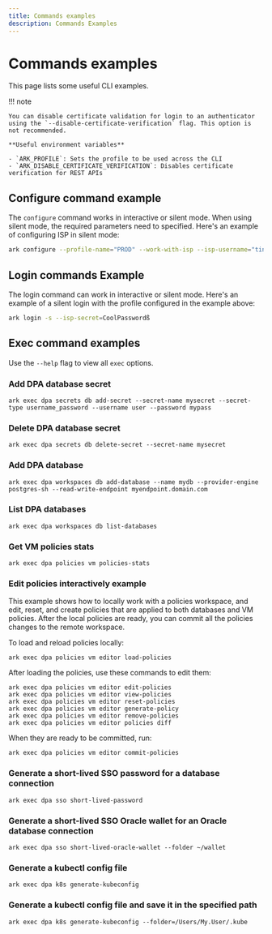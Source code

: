 ```yaml
---
title: Commands examples
description: Commands Examples
---
```


# Commands examples

This page lists some useful CLI examples.

!!! note

    You can disable certificate validation for login to an authenticator using the `--disable-certificate-verification` flag. This option is not recommended.

    **Useful environment variables**

    - `ARK_PROFILE`: Sets the profile to be used across the CLI
    - `ARK_DISABLE_CERTIFICATE_VERIFICATION`: Disables certificate verification for REST APIs

## Configure command example

The `configure` command works in interactive or silent mode. When using silent mode, the required parameters need to specified. Here's an example of configuring ISP in silent mode:

```bash linenums="0"
ark configure --profile-name="PROD" --work-with-isp --isp-username="tina@cyberark.cloud.12345" --silent --allow-output
```

## Login commands Example

The login command can work in interactive or silent mode. Here's an example of a silent login with the profile configured in the example above:
```bash linenums="0"
ark login -s --isp-secret=CoolPasswordß
```

## Exec command examples

Use the `--help` flag to view all `exec` options.

### Add DPA database secret

```shell linenums="0"
ark exec dpa secrets db add-secret --secret-name mysecret --secret-type username_password --username user --password mypass
```

### Delete DPA database secret

```shell linenums="0"
ark exec dpa secrets db delete-secret --secret-name mysecret
```

### Add DPA database

```shell linenums="0"
ark exec dpa workspaces db add-database --name mydb --provider-engine postgres-sh --read-write-endpoint myendpoint.domain.com
```

### List DPA databases

```shell linenums="0"
ark exec dpa workspaces db list-databases
```

### Get VM policies stats

```shell linenums="0"
ark exec dpa policies vm policies-stats
```

### Edit policies interactively example

This example shows how to locally work with a policies workspace, and edit, reset, and create policies that are applied to both databases and VM policies. After the local policies are ready, you can commit all the policies changes to the remote workspace.

To load and reload policies locally:

```shell linenums="0"
ark exec dpa policies vm editor load-policies
```

After loading the policies, use these commands to edit them:
```shell
ark exec dpa policies vm editor edit-policies
ark exec dpa policies vm editor view-policies
ark exec dpa policies vm editor reset-policies
ark exec dpa policies vm editor generate-policy
ark exec dpa policies vm editor remove-policies
ark exec dpa policies vm editor policies diff
```

When they are ready to be committed, run:
```shell linenums="0"
ark exec dpa policies vm editor commit-policies
```

### Generate a short-lived SSO password for a database connection
```shell linenums="0"
ark exec dpa sso short-lived-password
```

### Generate a short-lived SSO Oracle wallet for an Oracle database connection
```shell linenums="0"
ark exec dpa sso short-lived-oracle-wallet --folder ~/wallet
```

### Generate a kubectl config file 
```shell linenums="0"
ark exec dpa k8s generate-kubeconfig 
```

### Generate a kubectl config file and save it in the specified path
```shell linenums="0"
ark exec dpa k8s generate-kubeconfig --folder=/Users/My.User/.kube
```
